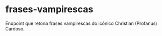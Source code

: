 # frases-vampirescas
Endpoint que retona frases vampirescas do icônico Christian (Profanus) Cardoso.
